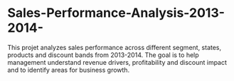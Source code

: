 # Sales-Performance-Analysis-2013-2014-
This  projet analyzes sales performance across different segment, states, products and discount bands from 2013-2014. The goal is to help management understand revenue drivers,  profitability and discount impact and to identify areas for business growth.
